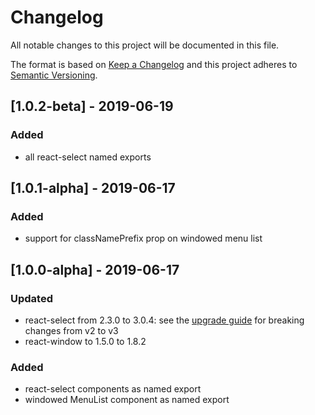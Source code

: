 # Changelog

All notable changes to this project will be documented in this file.

The format is based on [Keep a Changelog](http://keepachangelog.com/en/1.0.0/)
and this project adheres to [Semantic Versioning](http://semver.org/spec/v2.0.0.html).

## [1.0.2-beta] - 2019-06-19

### Added
- all react-select named exports

## [1.0.1-alpha] - 2019-06-17

### Added
- support for classNamePrefix prop on windowed menu list 

## [1.0.0-alpha] - 2019-06-17

### Updated

- react-select from 2.3.0 to 3.0.4: see the [upgrade guide](https://github.com/JedWatson/react-select/issues/3585) for breaking changes from v2 to v3
- react-window to 1.5.0 to 1.8.2

### Added

- react-select components as named export
- windowed MenuList component as named export 